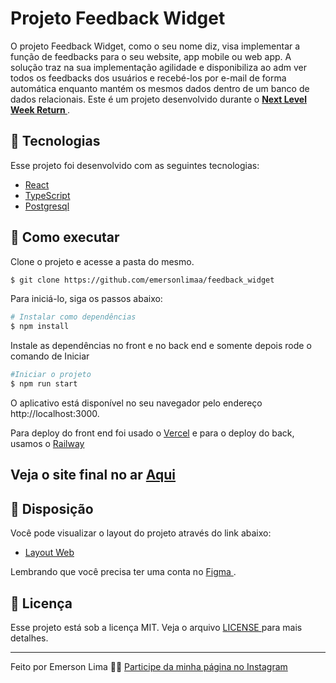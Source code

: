 # Projeto Feedback Widget

  O projeto Feedback Widget, como o seu nome diz, visa implementar a função de feedbacks para o seu website, app mobile ou web app. A solução traz na sua implementação agilidade e disponibiliza ao adm ver todos os feedbacks dos usuários e recebé-los por e-mail de forma automática enquanto mantém os mesmos dados dentro de um banco de dados relacionais.
  Este é um projeto desenvolvido durante o **[ Next Level Week Return ](https://nextlevelweek.com/cronograma/8)**.
<br>

##  🧪 Tecnologias

Esse projeto foi desenvolvido com as seguintes tecnologias:

- [ React ](https://reactjs.org)
- [ TypeScript ](https://www.typescriptlang.org/)
- [ Postgresql ](https://www.postgresql.org/)

##  🚀 Como executar

Clone o projeto e acesse a pasta do mesmo.

```bash
$ git clone https://github.com/emersonlimaa/feedback_widget
```

Para iniciá-lo, siga os passos abaixo:
```bash
# Instalar como dependências
$ npm install
```

Instale as dependências no front e no back end e somente depois rode o comando de Iniciar
```bash
#Iniciar o projeto
$ npm run start
```
O aplicativo está disponível no seu navegador pelo endereço http://localhost:3000.

Para deploy do front end foi usado o [Vercel](https://vercel.com) e para o deploy do back, usamos o [Railway](https://railway.app)

## Veja o site final no ar [Aqui](feedback-widget-otujnnskc-mers77.vercel.app)

##  🔖 Disposição

Você pode visualizar o layout do projeto através do link abaixo:

- [ Layout Web ](https://www.figma.com/file/NpEanTJe6Isf0cT9ndWIbB/Feedback-Widget-(Community)?node-id=100%3A3925)

Lembrando que você precisa ter uma conta no [ Figma ](http://figma.com/).

##  📝 Licença

Esse projeto está sob a licença MIT. Veja o arquivo [ LICENSE ](LICENSE.md) para mais detalhes.

---

Feito por Emerson Lima 👋🏻 [ Participe da minha página no Instagram ](https://instagram.com/merscodes_)
